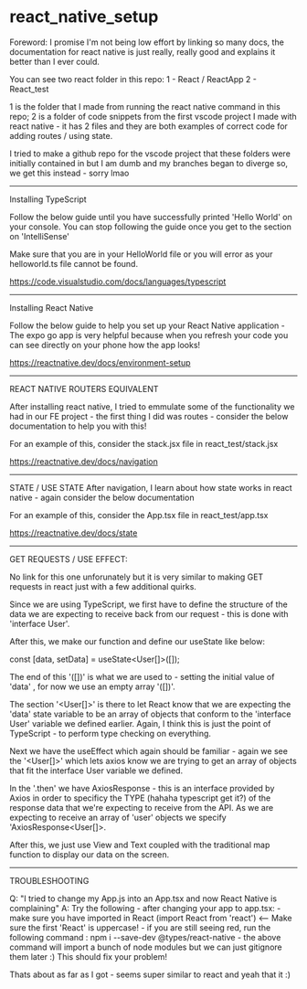 # react_native_setup


Foreword: I promise I'm not being low effort by linking so many docs, the documentation for react native is just really, really good and explains it better than I ever could.

You can see two react folder in this repo:
1 - React / ReactApp
2 - React_test

1 is the folder that I made from running the react native command in this repo;
2 is a folder of code snippets from the first vscode project I made with react native - it has 2 files and they are both examples of correct code for adding routes / using state.

I tried to make a github repo for the vscode project that these folders were initially contained in but I am dumb and my branches began to diverge so, we get this instead - sorry lmao

----------


Installing TypeScript

Follow the below guide until you have successfully printed 'Hello World' on your console. You can stop following the guide once you get to the section on 'IntelliSense'

 Make sure that you are in your HelloWorld file or you will error as your helloworld.ts file cannot be found.

https://code.visualstudio.com/docs/languages/typescript

------------

Installing React Native

Follow the below guide to help you set up your React Native application - The expo go app is very helpful because when you refresh your code you can see directly on your phone how the app looks!

https://reactnative.dev/docs/environment-setup

------------

REACT NATIVE ROUTERS EQUIVALENT

After installing react native, I tried to emmulate some of the functionality we had in our FE project - the first thing I did was routes - consider the below documentation to help you with this!

For an example of this, consider the stack.jsx file in react_test/stack.jsx

https://reactnative.dev/docs/navigation

-----------

STATE / USE STATE
After navigation, I learn about how state works in react native - again consider the below documentation

For an example of this, consider the App.tsx file in react_test/app.tsx

https://reactnative.dev/docs/state

-----------
GET REQUESTS / USE EFFECT:

No link for this one unforunately but it is very similar to making GET requests in react just with a few additional quirks.

Since we are using TypeScript, we first have to define the structure of the data we are expecting to receive back from our request - this is done with 'interface User'.

After this, we make our function and define our useState like below:

const [data, setData] = useState<User[]>([]);

The end of this '([])' is what we are used to - setting the initial value of 'data' , for now we use an empty array '([])'.

The section '<User[]>' is there to let React know that we are expecting the 'data' state variable to be an array of objects that conform to the 'interface User' variable we defined earlier. Again, I think this is just the point of TypeScript - to perform type checking on everything.

Next we have the useEffect which again should be familiar - again we see the '<User[]>' which lets axios know we are trying to get an array of objects that fit the interface User variable we defined. 

In the '.then' we have AxiosResponse - this is an interface provided by Axios in order to specificy the TYPE (hahaha typescript get it?) of the response data that we're expecting to receive from the API. As we are expecting to receive an array of 'user' objects we specify 'AxiosResponse<User[]>.

After this, we just use View and Text coupled with the traditional map function to display our data on the screen.

----------


TROUBLESHOOTING

Q: "I tried to change my App.js into an App.tsx and now React Native is complaining"
A: Try the following - after changing your app to app.tsx:
    - make sure you have imported in React (import React from 'react') <-- Make sure the first 'React' is uppercase!
    - if you are still seeing red, run the following command :  npm i --save-dev @types/react-native
    - the above command will import a bunch of node modules but we can just gitignore them later :)
    This should fix your problem!
 

Thats about as far as I got - seems super similar to react and yeah that it :)
